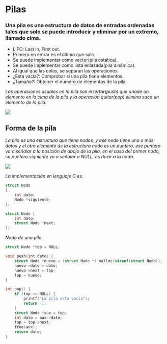 # Pilas

### Una pila es una estructura de datos de entradas ordenadas tales que solo se puede introducir y eliminar por un extremo, llamado cima.

- LIFO: Last in, First out.
- Primero en entrar es el último que sale.
- Se puede implementar como vector(pila estática). 
- Se puede implementar como lista enlazada(pila dinámica).
- Al igual que las colas, se separan las operaciones.
- ¿Esta vacía?: Comprobar si una pila tiene elementos.
- ¿Tamaño?: Obtener el número de elementos de la pila.

_Las operaciones usuales en la pila son insertar(push) que añade un elemento en la cima de la pila y la operación quitar(pop) elimina saca un elemento de la pila._

![](/00.-Sources/Images/Pilas.png)

## Forma de la pila

_La pila es una estructura que tiene nodos, y ese nodo tiene uno o más datos y el otro elemento de la estructura nodo es un puntero, ese puntero va a señalar a la posición de abajo de la pila, en el caso del primer nodo, su puntero siguiente va a señalar a NULL, es decir a la nada._

![](/00.-Sources/Images/Nodo-pila.png)

_La implementación en lenguaje C es:_

```C
struct Nodo
{
    int dato;
    Nodo *siguiente;
};
```

```c
struct Nodo {
    int dato;
    struct Nodo *next;
};
```
_Nodo de una pila_

```c
struct Nodo *top = NULL;
```

```c
void push(int dato) {
    struct Nodo *nuevo = (struct Nodo *) malloc(sizeof(struct Nodo));
    nuevo->dato = dato;
    nuevo->next = top;
    top = nuevo;
}
```

```c
int pop() {
    if (top == NULL) {
        printf("La pila esta vacia");
        return -1;
    }
    struct Nodo *aux = top;
    int dato = aux->dato;
    top = top->next;
    free(aux);
    return dato;
}
```


